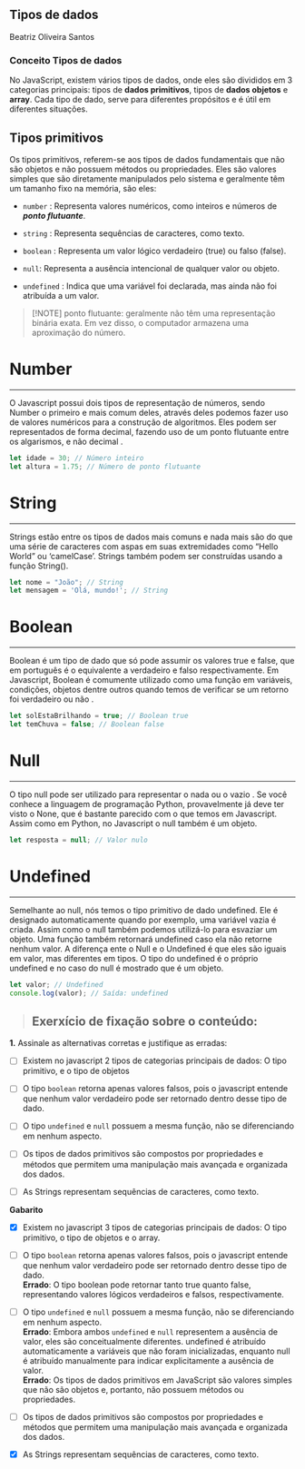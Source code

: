 ## Tipos de dados
Beatriz Oliveira Santos

### Conceito Tipos de dados

No JavaScript, existem vários tipos de dados, onde eles são divididos em 3 categorias principais: tipos de **dados primitivos**, tipos de **dados objetos** e **array**. Cada tipo de dado, serve para diferentes propósitos e é útil em diferentes situações.

## Tipos primitivos
Os tipos primitivos, referem-se aos tipos de dados fundamentais que não são objetos e não possuem métodos ou propriedades. Eles são valores simples que são diretamente manipulados pelo sistema e geralmente têm um tamanho fixo na memória, são eles:
 
 - `number` : Representa valores numéricos, como inteiros e números de ***ponto flutuante***.

- `string` : Representa sequências de caracteres, como texto.

- `boolean` : Representa um valor lógico verdadeiro (true) ou falso (false).


- `null`: Representa a ausência intencional de qualquer valor ou objeto.
  
- `undefined` : Indica que uma variável foi declarada, mas ainda não foi atribuída a um valor.
  

>[!NOTE] ponto flutuante: geralmente não têm uma representação binária exata. Em vez disso, o computador armazena uma aproximação do número.

  # Number
  ---
   O Javascript possui dois tipos de representação de números, sendo Number o primeiro e mais comum deles, através deles podemos fazer uso de valores numéricos para a construção de algoritmos. Eles podem ser representados de forma decimal, fazendo uso de um ponto flutuante entre os algarismos, e não decimal .


```javascript
let idade = 30; // Número inteiro
let altura = 1.75; // Número de ponto flutuante
```

# String
---
Strings estão entre os tipos de dados mais comuns e nada mais são do que uma série de caracteres com aspas em suas extremidades como “Hello World” ou ‘camelCase’. Strings também podem ser construídas usando a função String().

```javascript
let nome = "João"; // String
let mensagem = 'Olá, mundo!'; // String
```
# Boolean
---
Boolean é um tipo de dado que só pode assumir os valores true e false, que em português é o equivalente a verdadeiro e falso respectivamente. Em Javascript, Boolean é comumente utilizado como uma função em variáveis, condições, objetos dentre outros quando temos de verificar se um retorno foi verdadeiro ou não .

```javascript
let solEstaBrilhando = true; // Boolean true
let temChuva = false; // Boolean false
```

# Null
---
O tipo null pode ser utilizado para representar o nada ou o vazio . Se você conhece a linguagem de programação Python, provavelmente já deve ter visto o None, que é bastante parecido com o que temos em Javascript. Assim como em Python, no Javascript o null também é um objeto. 

```javascript
let resposta = null; // Valor nulo
```

# Undefined 
---
Semelhante ao null, nós temos o tipo primitivo de dado undefined. Ele é designado automaticamente quando por exemplo, uma variável vazia é criada. Assim como o null também podemos utilizá-lo para esvaziar um objeto. Uma função também retornará undefined caso ela não retorne nenhum valor.  A diferença ente o Null e o Undefined é que eles são iguais em valor, mas diferentes em tipos. O tipo do undefined é o próprio undefined e no caso do null é mostrado que é um objeto.

```javascript
let valor; // Undefined
console.log(valor); // Saída: undefined
```

>## Exerxício de fixação sobre o conteúdo:

**1.** Assinale as alternativas corretas e justifique as erradas:

  - [ ] Existem no javascript 2 tipos de categorias principais de dados: O tipo primitivo, e o tipo de objetos
    
  - [ ] O tipo `boolean` retorna apenas valores falsos, pois o javascript entende que nenhum valor verdadeiro pode ser retornado dentro desse tipo de dado.
  - [ ] O tipo `undefined` e `null` possuem a mesma função, não se diferenciando em nenhum aspecto.
  - [ ] Os tipos de dados primitivos são compostos por propriedades e métodos que permitem uma manipulação mais avançada e organizada dos dados.
  - [ ] As Strings representam sequências de caracteres, como texto.

**Gabarito**

  - [x] Existem no javascript 3 tipos de categorias principais de dados: O tipo primitivo, o tipo de objetos e o array.
    
  - [ ] O tipo `boolean` retorna apenas valores falsos, pois o javascript entende que nenhum valor verdadeiro pode ser retornado dentro desse tipo de dado.  
  **Errado**: O tipo boolean pode retornar tanto true quanto false, representando valores lógicos verdadeiros e falsos, respectivamente.

  - [ ] O tipo `undefined` e `null` possuem a mesma função, não se diferenciando em nenhum aspecto.     
  **Errado**: Embora ambos `undefined` e `null` representem a ausência de valor, eles são conceitualmente diferentes. undefined é atribuído automaticamente a variáveis que não foram inicializadas, enquanto null é atribuído manualmente para indicar explicitamente a ausência de valor.  
  **Errado**: Os tipos de dados primitivos em JavaScript são valores simples que não são objetos e, portanto, não possuem métodos ou propriedades.

  - [ ] Os tipos de dados primitivos são compostos por propriedades e métodos que permitem uma manipulação mais avançada e organizada dos dados.
  - [x] As Strings representam sequências de caracteres, como texto.
